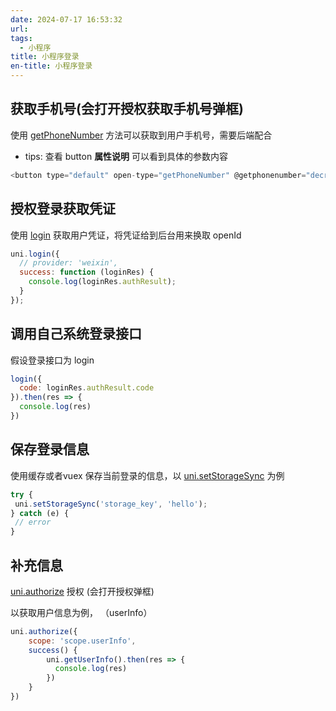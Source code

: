 ```yaml
---
date: 2024-07-17 16:53:32
url: 
tags: 
  - 小程序
title: 小程序登录
en-title: 小程序登录
---
```


## 获取手机号(会打开授权获取手机号弹框)

   使用 [getPhoneNumber](https://uniapp.dcloud.net.cn/component/button.html#button) 方法可以获取到用户手机号，需要后端配合

   - tips: 查看 button **属性说明** 可以看到具体的参数内容

   ```javascript
   <button type="default" open-type="getPhoneNumber" @getphonenumber="decryptPhoneNumber">获取手机号</button>
   ```

## 授权登录获取凭证

   使用 [login](https://uniapp.dcloud.net.cn/api/plugins/login.html#login) 获取用户凭证，将凭证给到后台用来换取 openId 

   ```javascript
   uni.login({
     // provider: 'weixin',
     success: function (loginRes) {
       console.log(loginRes.authResult);
     }
   });
   
   ```

## 调用自己系统登录接口

   假设登录接口为 login

   ```javascript
   login({
     code: loginRes.authResult.code
   }).then(res => {
     console.log(res)
   })
   ```

## 保存登录信息

   使用缓存或者vuex 保存当前登录的信息，以 [uni.setStorageSync](https://uniapp.dcloud.net.cn/api/storage/storage.html#setstoragesync) 为例

   ```javascript
   try {
   	uni.setStorageSync('storage_key', 'hello');
   } catch (e) {
   	// error
   }
   ```

## 补充信息

   [uni.authorize](https://uniapp.dcloud.net.cn/api/other/authorize.html#authorize) 授权 (会打开授权弹框)

   以获取用户信息为例， （userInfo）

   ```javascript
   uni.authorize({
       scope: 'scope.userInfo',
       success() {
           uni.getUserInfo().then(res => {
             console.log(res)
           })
       }
   })
   ```

   




